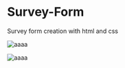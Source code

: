 # Survey-Form
 Survey form creation with html and css
 
 
 
![aaaa](https://user-images.githubusercontent.com/36512716/147669341-2990b721-bdd3-40ed-84f8-2a3b5167ebe3.png)

![aaaa](https://user-images.githubusercontent.com/36512716/147669443-0d718932-e8ba-4efd-9aca-5c7af5ad16bd.png)
